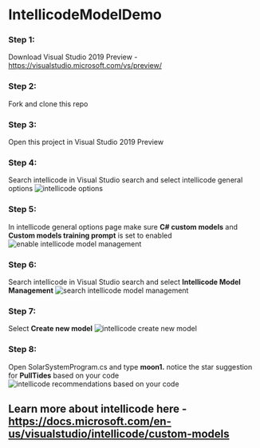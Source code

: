 # IntellicodeModelDemo

### Step 1:
Download Visual Studio 2019 Preview - https://visualstudio.microsoft.com/vs/preview/

### Step 2: 
Fork and clone this repo

### Step 3: 
Open this project in Visual Studio 2019 Preview 

### Step 4: 
Search intellicode in Visual Studio search and select intellicode general options
![intellicode options](https://i.imgur.com/ZZ8atul.png)

### Step 5:
In intellicode general options page make sure **C# custom models** and **Custom models training prompt** is set to enabled
![enable intellicode model management](https://i.imgur.com/Da5jzLv.png)

### Step 6: 
Search intellicode in Visual Studio search and select **Intellicode Model Management**
![search intellicode model management](https://i.imgur.com/uM5RHgM.png)

### Step 7:
Select **Create new model**
![intellicode create new model](https://i.imgur.com/zdrWjbL.png)

### Step 8:
Open SolarSystemProgram.cs and type **moon1.** notice the star suggestion for **PullTides** based on your code
![intellicode recommendations based on your code](https://i.imgur.com/7T7jILo.png)

## Learn more about intellicode here - https://docs.microsoft.com/en-us/visualstudio/intellicode/custom-models

